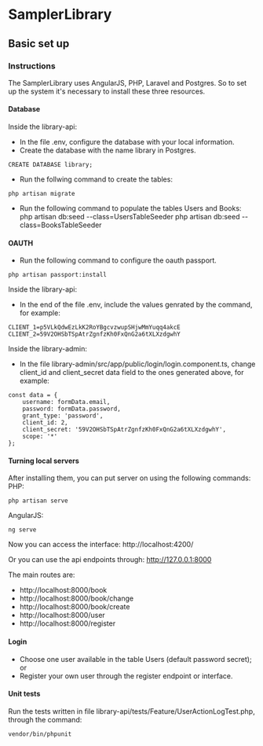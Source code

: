 # SamplerLibrary

## Basic set up

### Instructions
The SamplerLibrary uses AngularJS, PHP, Laravel and Postgres.
So to set up the system it's necessary to install these three resources.

#### Database 
Inside the library-api:
- In the file .env, configure the database with your local information.
- Create the database with the name library in Postgres.
```
CREATE DATABASE library;
```
- Run the follwing command to create the tables:
```
php artisan migrate
```
- Run the following command to populate the tables Users and Books:
php artisan db:seed --class=UsersTableSeeder
php artisan db:seed --class=BooksTableSeeder

#### OAUTH
- Run the following command to configure the oauth passport.
```
php artisan passport:install
```
Inside the library-api:
- In the end of the file .env, include the values genrated by the command, for example:
```
CLIENT_1=p5VLkQdwEzLkK2RoYBgcvzwupSHjwMmYuqq4akcE
CLIENT_2=59V2OHSbTSpAtrZgnfzKh0FxQnG2a6tXLXzdgwhY
```

Inside the library-admin:
- In the file library-admin/src/app/public/login/login.component.ts, change 
client_id and client_secret data field to the ones generated above, for example:
```
const data = {
    username: formData.email,
    password: formData.password,
    grant_type: 'password',
    client_id: 2,
    client_secret: '59V2OHSbTSpAtrZgnfzKh0FxQnG2a6tXLXzdgwhY',
    scope: '*'
};
```

#### Turning local servers
After installing them, you can put server on using the following commands:
PHP:
```
php artisan serve
``` 
AngularJS: 
```
ng serve
```
Now you can access the interface:
http://localhost:4200/

Or you can use the api endpoints through:
http://127.0.0.1:8000

The main routes are:
- http://localhost:8000/book
- http://localhost:8000/book/change
- http://localhost:8000/book/create
- http://localhost:8000/user
- http://localhost:8000/register

#### Login
- Choose one user available in the table Users (default password secret); or
- Register your own user through the register endpoint or interface.

#### Unit tests
Run the tests written in file library-api/tests/Feature/UserActionLogTest.php, through the command:
```
vendor/bin/phpunit
```